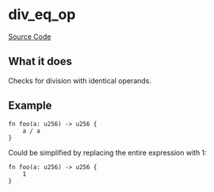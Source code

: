 # div_eq_op

[Source Code](https://github.com/software-mansion/cairo-lint/tree/main/src/lints/eq_op.rs#L36)

## What it does

Checks for division with identical operands.

## Example

```cairo
fn foo(a: u256) -> u256 {
    a / a
}
```

Could be simplified by replacing the entire expression with 1:

```cairo
fn foo(a: u256) -> u256 {
    1
}
```
